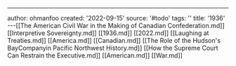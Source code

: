 ---
author: ohmanfoo
created: '2022-09-15'
source: '#todo'
tags: ''
title: '1936'
---[[The American Civil War in the Making of Canadian Confederation.md]]
[[Interpretive Sovereignty.md]]
[[1936.md]]
[[2022.md]]
[[Laughing at Treaties.md]]
[[America.md]]
[[Canadian.md]]
[[The Role of the Hudson's BayCompanyin Pacific Northwest History.md]]
[[How the Supreme Court Can Restrain the Executive.md]]
[[American.md]]
[[War.md]]
